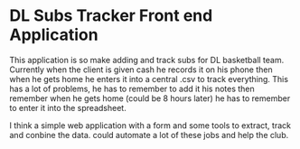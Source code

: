 # DL Subs Tracker Front end Application

This application is so make adding and track subs for DL basketball team. Currently when the client is given cash he records it on his phone then when he gets home he enters it into a central .csv to track everything. This has a lot of problems, he has to remember to add it his notes then remember when he gets home (could be 8 hours later) he has to remember to enter it into the spreadsheet.

I think a simple web application with a form and some tools to extract, track and conbine the data. could automate a lot of these jobs and help the club.

